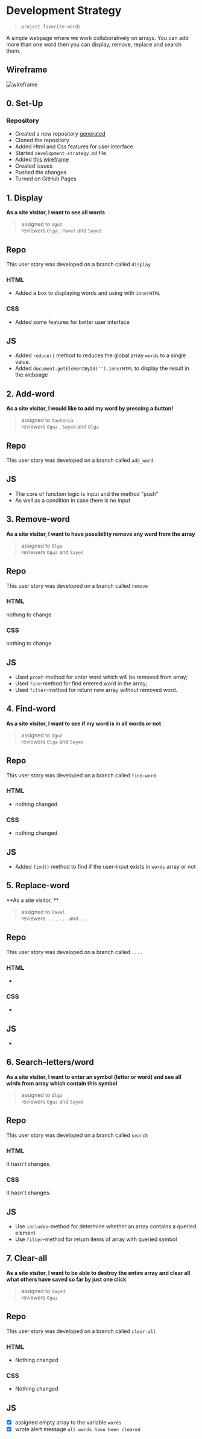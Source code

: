 # Development Strategy

> `project-favorite-words`

A simple webpage where we work collaboratively on arrays. You can add more than one word then you can display, remove, replace and search them.

## Wireframe

![wireframe](.\images\wireframe.png)

## 0. Set-Up

### Repository

- Created a new repository [generated](https://github.com/HackYourFutureBelgium/favorite-words)
- Cloned the repository
- Added Html and Css features for user interface
- Started `development-strategy.md` file
- Added [this wireframe](.\images\wireframe.png)
- Created issues
- Pushed the changes
- Turned on GitHub Pages

## 1. Display

**As a site visitor, I want to see all words**

> assigned to `Oguz`  
> reviewers `Olga` , `Pavel` and `Sayed`

## Repo

This user story was developed on a branch called `display`

### HTML

- Added a box to displaying words and using with `innerHTML`

### CSS

- Added some features for better user interface

## JS

- Added `reduce()` method to reduces the global array `words` to a single value.   
- Added `document.getElementById('').innerHTML` to display the result in the webpage

## 2. Add-word

**As a site visitor, I would like to add my word by pressing a button!**

> assigned to `Yauhenia`  
> reviewers `Oguz` , `Sayed` and `Olga`

## Repo

This user story was developed on a branch called `add_word`

## JS

- The core of function logic is input and the method "push"
- As well as a condition in case there is no input

## 3. Remove-word

**As a site visitor, I want to have possibility remove any word from the array**

> assigned to `Olga`  
> reviewers `Oguz` and `Sayed`

## Repo

This user story was developed on a branch called `remove`

### HTML

nothing to change

### CSS

nothing to change

## JS

- Used `promt`-method for enter word which will be removed from array;
- Used `find`-method for find entered word in the array;
- Used `filter`-method for return new array without removed word.

## 4. Find-word

**As a site visitor, I want to see if my word is in all words or not**

> assigned to `Oguz`  
> reviewers `Olga` and `Sayed`

## Repo

This user story was developed on a branch called `find-word`

### HTML

- nothing changed

### CSS

- nothing changed

## JS

- Added `find()` method to find if the user-input exists in `words` array or not

## 5. Replace-word

**As a site visitor, **

> assigned to `Pavel`  
> reviewers `...` , `...` and `...`

## Repo

This user story was developed on a branch called `....`

### HTML

-

### CSS

-

## JS

-

## 6. Search-letters/word

**As a site visitor, I want to enter an symbol (letter or word) and see all wirds from array which contain this symbol**

> assigned to `Olga`  
> reviewers `Oguz` and `Sayed`

## Repo

This user story was developed on a branch called `search`

### HTML

It hasn't changes.

### CSS

It hasn't changes.

## JS

- Use `includes`-method for determine whether an array contains a queried element
- Use `filter`-method for return items of array with queried symbol

## 7. Clear-all

**As a site visitor, I want to be able to destroy the entire array and clear all what others have saved so far by just one click**

> assigned to `Sayed`  
> reviewers `Oguz`

## Repo

This user story was developed on a branch called `clear-all`

### HTML

- Nothing changed

### CSS

- Nothing changed

## JS

- [x] assigned empty array to the variable `words`
- [x] wrote alert message `all words have been cleared`
